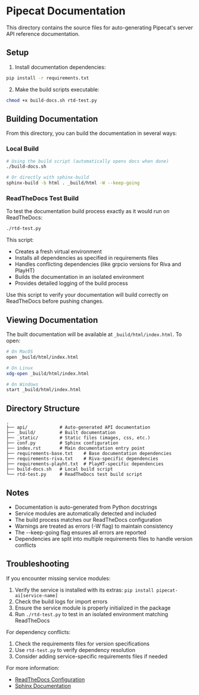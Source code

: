 # Pipecat Documentation

This directory contains the source files for auto-generating Pipecat's server API reference documentation.

## Setup

1. Install documentation dependencies:

```bash
pip install -r requirements.txt
```

2. Make the build scripts executable:

```bash
chmod +x build-docs.sh rtd-test.py
```

## Building Documentation

From this directory, you can build the documentation in several ways:

### Local Build

```bash
# Using the build script (automatically opens docs when done)
./build-docs.sh

# Or directly with sphinx-build
sphinx-build -b html . _build/html -W --keep-going
```

### ReadTheDocs Test Build

To test the documentation build process exactly as it would run on ReadTheDocs:

```bash
./rtd-test.py
```

This script:

- Creates a fresh virtual environment
- Installs all dependencies as specified in requirements files
- Handles conflicting dependencies (like grpcio versions for Riva and PlayHT)
- Builds the documentation in an isolated environment
- Provides detailed logging of the build process

Use this script to verify your documentation will build correctly on ReadTheDocs before pushing changes.

## Viewing Documentation

The built documentation will be available at `_build/html/index.html`. To open:

```bash
# On MacOS
open _build/html/index.html

# On Linux
xdg-open _build/html/index.html

# On Windows
start _build/html/index.html
```

## Directory Structure

```
.
├── api/            # Auto-generated API documentation
├── _build/         # Built documentation
├── _static/        # Static files (images, css, etc.)
├── conf.py         # Sphinx configuration
├── index.rst       # Main documentation entry point
├── requirements-base.txt    # Base documentation dependencies
├── requirements-riva.txt    # Riva-specific dependencies
├── requirements-playht.txt  # PlayHT-specific dependencies
├── build-docs.sh   # Local build script
└── rtd-test.py     # ReadTheDocs test build script
```

## Notes

- Documentation is auto-generated from Python docstrings
- Service modules are automatically detected and included
- The build process matches our ReadTheDocs configuration
- Warnings are treated as errors (-W flag) to maintain consistency
- The --keep-going flag ensures all errors are reported
- Dependencies are split into multiple requirements files to handle version conflicts

## Troubleshooting

If you encounter missing service modules:

1. Verify the service is installed with its extras: `pip install pipecat-ai[service-name]`
2. Check the build logs for import errors
3. Ensure the service module is properly initialized in the package
4. Run `./rtd-test.py` to test in an isolated environment matching ReadTheDocs

For dependency conflicts:

1. Check the requirements files for version specifications
2. Use `rtd-test.py` to verify dependency resolution
3. Consider adding service-specific requirements files if needed

For more information:

- [ReadTheDocs Configuration](.readthedocs.yaml)
- [Sphinx Documentation](https://www.sphinx-doc.org/)
